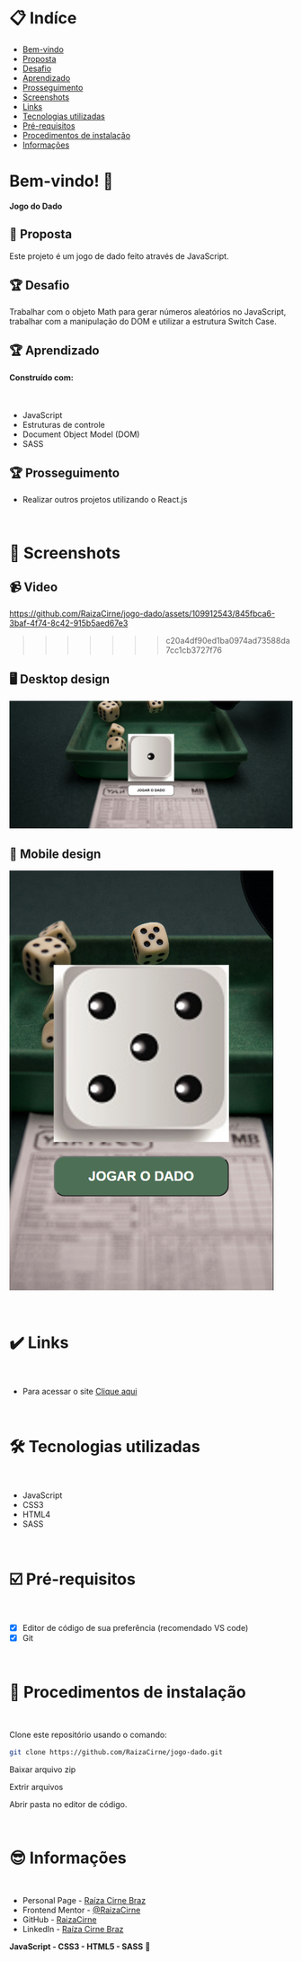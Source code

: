# 📋 Indíce

- [Bem-vindo](#id01)
- [Proposta](#id02)
- [Desafio](#id03)
- [Aprendizado](#id04)
- [Prosseguimento](id05)
- [Screenshots](#id06)
- [Links](#id07)
- [Tecnologias utilizadas](#id08)
- [Pré-requisitos](#id09)
- [Procedimentos de instalação](#id010)
- [Informações](#id011)

# Bem-vindo! 👋 <a name="id01"></a>

**Jogo do Dado**
<br />

## 🚀 Proposta <a name="id02"></a>

Este projeto é um jogo de dado feito através de JavaScript.
<br />

## :trophy: Desafio <a name="#id03"></a>

Trabalhar com o objeto Math para gerar números aleatórios no JavaScript, trabalhar com a manipulação do DOM e utilizar a estrutura Switch Case.

## :trophy: Aprendizado <a name="#id04"></a>

#### Construído com:

<br />

- JavaScript
- Estruturas de controle
- Document Object Model (DOM)
- SASS

## :trophy: Prosseguimento <a name="id05"></a>

- Realizar outros projetos utilizando o React.js

<br />

# :camera_flash: Screenshots <a name="id06"></a>

## :video_camera: Video

https://github.com/RaizaCirne/jogo-dado/assets/109912543/845fbca6-3baf-4f74-8c42-915b5aed67e3

>>>>>>> c20a4df90ed1ba0974ad73588da7cc1cb3727f76
## :desktop_computer: Desktop design

![Design preview desktop](./assets/images/jogo-dado-desktop.png)

## :iphone: Mobile design

![Design preview desktop](./assets/images/jogo-dado-mobile.png)

<br />

# :heavy_check_mark: Links <a name="id07"></a>

<br />

- Para acessar o site [Clique aqui](https://jovial-mooncake-077847.netlify.app/)

<br />

# 🛠 Tecnologias utilizadas <a name="id08"></a>

<br />

- JavaScript
- CSS3
- HTML4
- SASS

<br />

# ☑️ Pré-requisitos <a name="id09"></a>

<br />

- [x] Editor de código de sua preferência (recomendado VS code)
- [x] Git

<br />

# 📝 Procedimentos de instalação <a name="id010"></a>

<br />

Clone este repositório usando o comando:

```bash
git clone https://github.com/RaizaCirne/jogo-dado.git
```

Baixar arquivo zip

Extrir arquivos

Abrir pasta no editor de código.

<br />

# :sunglasses: Informações <a name="id011"></a>

<br />

- Personal Page - [Raíza Cirne Braz](https://jovial-mooncake-077847.netlify.app/)
- Frontend Mentor - [@RaizaCirne](https://www.frontendmentor.io/profile/RaizaCirne)
- GitHub - [RaizaCirne](https://github.com/RaizaCirne)
- LinkedIn - [Raíza Cirne Braz](https://www.linkedin.com/in/ra%C3%ADzacirne/)

**JavaScript - CSS3 - HTML5 - SASS** 🚀
